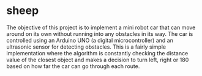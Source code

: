 # sheep
The objective of this project is to implement a mini robot car that can move around on its own without running into any obstacles in its way. The car is controlled using an Arduino UNO (a digital microcontroller) and an ultrasonic sensor for detecting obstacles. This is a fairly simple implementation  where the algorithm is constantly checking the distance value of the closest object and makes a decision to turn left, right or 180 based on how far the car can go through each route.
